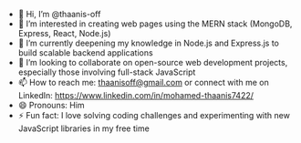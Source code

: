 - 👋 Hi, I’m @thaanis-off
- 👀 I’m interested in creating web pages using the MERN stack (MongoDB, Express, React, Node.js)
- 🌱 I’m currently deepening my knowledge in Node.js and Express.js to build scalable backend applications
- 💞️ I’m looking to collaborate on open-source web development projects, especially those involving full-stack JavaScript
- 📫 How to reach me: thaanisoff@gmail.com or connect with me on LinkedIn: https://www.linkedin.com/in/mohamed-thaanis7422/
- 😄 Pronouns: Him
- ⚡ Fun fact: I love solving coding challenges and experimenting with new JavaScript libraries in my free time
